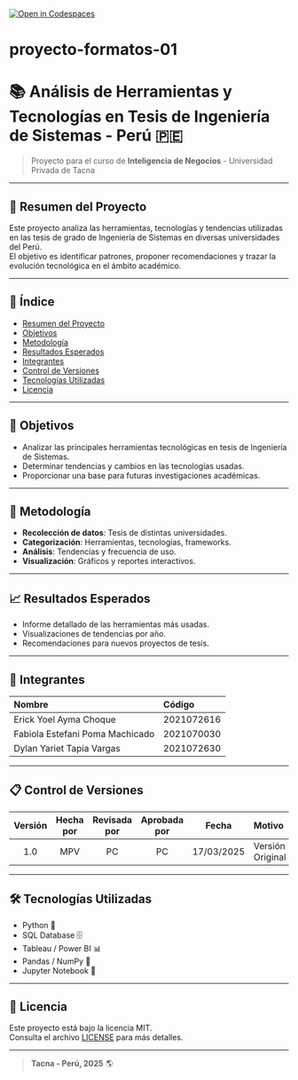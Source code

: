 [![Open in Codespaces](https://classroom.github.com/assets/launch-codespace-2972f46106e565e64193e422d61a12cf1da4916b45550586e14ef0a7c637dd04.svg)](https://classroom.github.com/open-in-codespaces?assignment_repo_id=18703140)
# proyecto-formatos-01

# 📚 Análisis de Herramientas y Tecnologías en Tesis de Ingeniería de Sistemas - Perú 🇵🇪

> Proyecto para el curso de **Inteligencia de Negocios** - Universidad Privada de Tacna

---

## 🚀 Resumen del Proyecto

Este proyecto analiza las herramientas, tecnologías y tendencias utilizadas en las tesis de grado de Ingeniería de Sistemas en diversas universidades del Perú.  
El objetivo es identificar patrones, proponer recomendaciones y trazar la evolución tecnológica en el ámbito académico.

---

## 📑 Índice

- [Resumen del Proyecto](#resumen-del-proyecto)
- [Objetivos](#objetivos)
- [Metodología](#metodología)
- [Resultados Esperados](#resultados-esperados)
- [Integrantes](#integrantes)
- [Control de Versiones](#control-de-versiones)
- [Tecnologías Utilizadas](#tecnologías-utilizadas)
- [Licencia](#licencia)

---

## 🎯 Objetivos

- Analizar las principales herramientas tecnológicas en tesis de Ingeniería de Sistemas.
- Determinar tendencias y cambios en las tecnologías usadas.
- Proporcionar una base para futuras investigaciones académicas.

---

## 🧪 Metodología

- **Recolección de datos**: Tesis de distintas universidades.
- **Categorización**: Herramientas, tecnologías, frameworks.
- **Análisis**: Tendencias y frecuencia de uso.
- **Visualización**: Gráficos y reportes interactivos.

---

## 📈 Resultados Esperados

- Informe detallado de las herramientas más usadas.
- Visualizaciones de tendencias por año.
- Recomendaciones para nuevos proyectos de tesis.

---

## 👥 Integrantes

| Nombre | Código |
| :--- | :--- |
| Erick Yoel Ayma Choque | 2021072616 |
| Fabiola Estefani Poma Machicado | 2021070030 |
| Dylan Yariet Tapia Vargas | 2021072630 |

---

## 📋 Control de Versiones

| Versión | Hecha por | Revisada por | Aprobada por | Fecha | Motivo |
| :---: | :---: | :---: | :---: | :---: | :--- |
| 1.0 | MPV | PC | PC | 17/03/2025 | Versión Original |

---

## 🛠️ Tecnologías Utilizadas

- Python 🐍
- SQL Database 🗄️
- Tableau / Power BI 📊
- Pandas / NumPy 🧮
- Jupyter Notebook 📓

---

## 📝 Licencia

Este proyecto está bajo la licencia MIT.  
Consulta el archivo [LICENSE](LICENSE) para más detalles.

---

> **Tacna - Perú, 2025** 🌎
